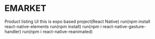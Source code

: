 # EMARKET
Product listing UI
this is expo based project(React Native)
run(npm install react-native-elements
run(npm install)
run(npm i react-native-gesture-handler)
run(npm i react-native-reanimated)
